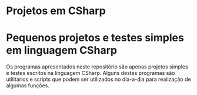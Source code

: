 # Projetos em CSharp

# Pequenos projetos e testes simples em linguagem CSharp

Os programas apresentados neste repositório são apenas projetos simples e testes escritos na linguagem CSharp.
Alguns destes programas são utilitários e scripts que podem ser utilizados no dia-a-dia para realização de algumas funções.
